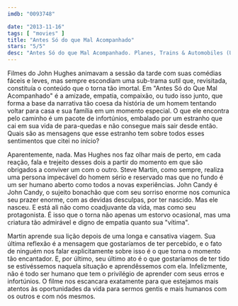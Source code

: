 ```yaml
---
imdb: "0093748"

date: "2013-11-16"
tags: [ "movies" ]
title: "Antes Só do que Mal Acompanhado"
stars: "5/5"
desc: "Antes Só do que Mal Acompanhado. Planes, Trains & Automobiles (USA, 1987). Dirigido por John Hughes. Escrito por John Hughes. Com Steve Martin, John Candy, Laila Robins, Michael McKean, Dylan Baker, Carol Bruce, Olivia Burnette, Diana Douglas, Martin Ferrero."
---
```

Filmes do John Hughes animavam a sessão da tarde com suas comédias fáceis e leves, mas sempre escondiam uma sub-trama sutil que, revisitada, constituía o conteúdo que o torna tão imortal. Em "Antes Só do Que Mal Acompanhado" é a amizade, empatia, compaixão, ou tudo isso junto, que forma a base da narrativa tão coesa da história de um homem tentando voltar para casa e sua família em um momento especial. O que ele encontra pelo caminho é um pacote de infortúnios, embalado por um estranho que cai em sua vida de para-quedas e não consegue mais sair desde então. Quais são as mensagens que esse estranho tem sobre todos esses sentimentos que citei no início?

Aparentemente, nada. Mas Hughes nos faz olhar mais de perto, em cada reação, fala e trejeito desses dois a partir do momento em que são obrigados a conviver um com o outro. Steve Martin, como sempre, realiza uma persona impecável do homem sério e reservado mas que no fundo é um ser humano aberto como todos a novas experiências. John Candy é John Candy, o sujeito bonachão que com seu sorriso enorme nos comunica seu prazer enorme, com as devidas desculpas, por ter nascido. Mas ele nasceu. E está ali não como coadjuvante da vida, mas como seu protagonista. É isso que o torna não apenas um estorvo ocasional, mas uma criatura tão admirável e digno de empatia quanto sua "vítima".

Martin aprende sua lição depois de uma longa e cansativa viagem. Sua última reflexão é a mensagem que gostaríamos de ter percebido, e o fato de ninguém nos falar explicitamente sobre isso é o que torna o momento tão encantador. E, por último, seu último ato é o que gostaríamos de ter tido se estivéssemos naquela situação e aprendêssemos com ela. Infelizmente, não é todo ser humano que tem o privilégio de aprender com seus erros e infortúnios. O filme nos escancara exatamente para que estejamos mais atentos às oportunidades da vida para sermos gentis e mais humanos com os outros e com nós mesmos.


